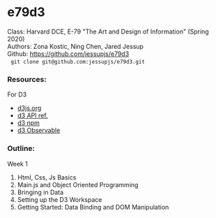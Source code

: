 # e79d3

Class: Harvard DCE, E-79 "The Art and Design of Information" (Spring 2020)<br>
Authors: Zona Kostic, Ning Chen, Jared Jessup<br>
Github: https://github.com/jessupjs/e79d3
<br>&nbsp;&nbsp;`git clone git@github.com:jessupjs/e79d3.git`

### Resources:<br>
For D3
+ [d3js.org](https://d3js.org)
+ [d3 API ref.](https://github.com/d3/d3/blob/master/API.md)
+ [d3 npm](https://www.npmjs.com/package/d3)
+ [d3 Observable](https://observablehq.com/@d3)

### Outline:<br>
Week 1
1. Html, Css, Js Basics
2. Main.js and Object Oriented Programming
3. Bringing in Data
4. Setting up the D3 Workspace
5. Getting Started: Data Binding and DOM Manipulation